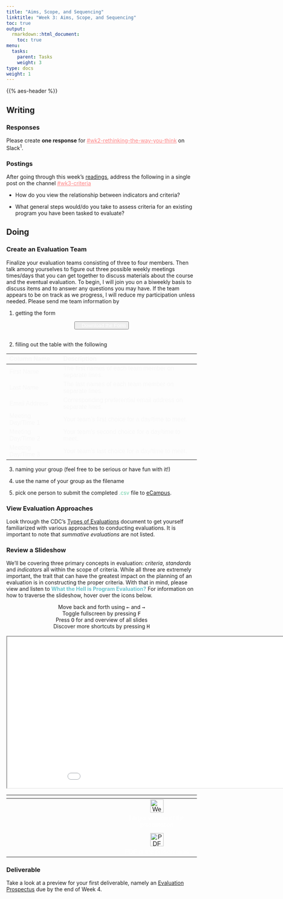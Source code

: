 ```yaml
---
title: "Aims, Scope, and Sequencing"
linktitle: "Week 3: Aims, Scope, and Sequencing"
toc: true
output:
  rmarkdown::html_document:
    toc: true
menu:
  tasks:
    parent: Tasks
    weight: 3
type: docs
weight: 1
---
```


<script src="/rmarkdown-libs/font-awesome/js/script.js"></script>
<script src="/rmarkdown-libs/kePrint/kePrint.js"></script>
<link href="/rmarkdown-libs/lightable/lightable.css" rel="stylesheet" />
<script src="/rmarkdown-libs/kePrint/kePrint.js"></script>

<link href="/rmarkdown-libs/lightable/lightable.css" rel="stylesheet" />

{{% aes-header %}}

## Writing

### Responses

Please create **one response** for <a href="https://edp617spring2023.slack.com/archives/C04K8C5BX8C" target="_blank" style='color:#ff8384;'>\#wk2-rethinking-the-way-you-think</a> on Slack<sup>1</sup>.

### Postings

After going through this week’s [readings](/readings/03-readings), address the following in a single post on the channel <a href="https://edp617spring2023.slack.com/archives/C04LEHZTFFD" target="_blank" style='color:#ff8384;'>\#wk3-criteria</a>

- How do you view the relationship between indicators and criteria?

- What general steps would/do you take to assess criteria for an existing program you have been tasked to evaluate?

## Doing

### Create an Evaluation Team

Finalize your evaluation teams consisting of three to four members. Then talk among yourselves to figure out three possible weekly meetings times/days that you can get together to discuss materials about the course and the eventual evaluation. To begin, I will join you on a biweekly basis to discuss items and to answer any questions you may have. If the team appears to be on track as we progress, I will reduce my participation unless needed. Please send me team information by

1.  getting the form

<center>
<a onclick="fetch(&#39;data:text/csv;base64,77u/Rmlyc3QgTmFtZSxMYXN0IE5hbWUsRW1haWwgQWRkcmVzcyxNZWV0aW5nIFRpbWUvRGF5IDEsTWVldGluZyBUaW1lL0RheSAyLE1lZXRpbmcgVGltZS9EYXkgMw==&#39;).then(res =&gt; res.blob()).then(blob =&gt; {&#10;      const downloadURL = window.URL.createObjectURL(blob);&#10;      const a = document.createElement(&#39;a&#39;);&#10;      document.body.appendChild(a);&#10;      a.href = downloadURL;&#10;      a.download = &#39;evalTeams.csv&#39;; a.click();&#10;      window.URL.revokeObjectURL(downloadURL);&#10;      document.body.removeChild(a);&#10;    });">
<button class="btn btn-primary hvr-sweep-to-left"><i class="fa fa-save"></i> &nbsp;&nbsp;&nbsp;<span style='color:#ffffff'>Download the Form</button>
</a>
</center>

<br>

2.  filling out the table with the following

<center>
<table class=" lightable-paper" style="font-family: &quot;Arial Narrow&quot;, arial, helvetica, sans-serif; width: auto !important; margin-left: auto; margin-right: auto;">
<thead>
<tr>
<th style="text-align:left;color: #f7f7f7 !important;background-color: transparent !important;vertical-align: middle !important;">
Column Name
</th>
<th style="text-align:left;color: #f7f7f7 !important;background-color: transparent !important;vertical-align: middle !important;">
Description
</th>
</tr>
</thead>
<tbody>
<tr>
<td style="text-align:left;width: 10em; color: #f7f7f7 !important;background-color: transparent !important;vertical-align: middle !important;">
First Name
</td>
<td style="text-align:left;width: 30em; color: #f7f7f7 !important;background-color: transparent !important;vertical-align: middle !important;">
The first names of each team member on separate lines.
</td>
</tr>
<tr>
<td style="text-align:left;width: 10em; color: #f7f7f7 !important;background-color: transparent !important;vertical-align: middle !important;">
Last Name
</td>
<td style="text-align:left;width: 30em; color: #f7f7f7 !important;background-color: transparent !important;vertical-align: middle !important;">
The last names of each team member on separate lines.
</td>
</tr>
<tr>
<td style="text-align:left;width: 10em; color: #f7f7f7 !important;background-color: transparent !important;vertical-align: middle !important;">
Email Address
</td>
<td style="text-align:left;width: 30em; color: #f7f7f7 !important;background-color: transparent !important;vertical-align: middle !important;">
Corresponding preferential email address on separate lines.
</td>
</tr>
<tr>
<td style="text-align:left;width: 10em; color: #f7f7f7 !important;background-color: transparent !important;vertical-align: middle !important;">
Meeting Day/Time 1
</td>
<td style="text-align:left;width: 30em; color: #f7f7f7 !important;background-color: transparent !important;vertical-align: middle !important;">
Your team’s first choice for a day/time to meet.
</td>
</tr>
<tr>
<td style="text-align:left;width: 10em; color: #f7f7f7 !important;background-color: transparent !important;vertical-align: middle !important;">
Meeting Day/Time 2
</td>
<td style="text-align:left;width: 30em; color: #f7f7f7 !important;background-color: transparent !important;vertical-align: middle !important;">
Your team’s second choice for a day/time to meet.
</td>
</tr>
<tr>
<td style="text-align:left;width: 10em; color: #f7f7f7 !important;background-color: transparent !important;vertical-align: middle !important;">
Meeting Day/Time 3
</td>
<td style="text-align:left;width: 30em; color: #f7f7f7 !important;background-color: transparent !important;vertical-align: middle !important;">
Your team’s last choice for a day/time to meet.
</td>
</tr>
</tbody>
</table>
</center>

3.  naming your group (feel free to be serious or have fun with it!)

4.  use the name of your group as the filename

5.  pick one person to submit the completed <span style="color:#6acda5;">.csv</span> file to <a href="https://ecampus.wvu.edu" target="_blank">eCampus</a>.

### View Evaluation Approaches

Look through the CDC’s <a href="/handouts/Types of Evaluation.pdf" target="_blank">Types of Evaluations</a> document to get yourself familiarized with various approaches to conducting evaluations. It is important to note that *summative evaluations* are not listed.

### Review a Slideshow

We’ll be covering three primary concepts in evaluation: *criteria*, *standards* and *indicators* all within the scope of criteria. While all three are extremely important, the trait that can have the greatest impact on the planning of an evaluation is in constructing the proper criteria. With that in mind, please view and listen to <span style="color:#6ac4cd;font-weight:bold">What the Hell is Program Evaluation?</span> For information on how to traverse the slideshow, hover over the icons below.

<center>
<div class="wrapper">
    <div class="icon leftright">
      <div class="tooltip"><span style=width:200px;>Move back and forth using <kbd>←</kbd> and <kbd>→</kbd></span></div>
      <span><i class="fas fa-map-signs"></i></span></div>
    <div class="icon info">
      <div class="tooltip"><span style=width:200px;>Toggle fullscreen by pressing <kbd>F</kbd></span></div>
      <span><i class="fas fa-expand-alt"></i></span>
    </div><div class="icon github">
      <div class="tooltip"><span style=width:200px;>Press <kbd>O</kbd> for and overview of all slides</span></div>
      <span><i class="far fa-images"></i></span>
    </div><div class="icon youtube">
      <div class="tooltip"><span style=width:200px;>Discover more shortcuts by pressing <kbd>H</kbd></span></div>
      <span><i class="fas fa-info-circle"></i></span>
    </div>
</div>
</center>
<br>
<center>

<div class="holder">

<div class="bigcol">

<iframe src="/slides/What is PE/What-is-PE-pres.html" width="200%" height="400px" data-external="1">
</iframe>

</div>

<div class="smallcol">

<table class=" lightable-paper" style="font-family: &quot;Arial Narrow&quot;, arial, helvetica, sans-serif; width: auto !important; margin-left: auto; margin-right: auto;">
<thead>
<tr>
<th style="text-align:center;">
</th>
</tr>
</thead>
<tbody>
<tr>
<td style="text-align:center;width: 25em; padding-left: 300px;color: #ffffff !important;background-color: transparent !important;vertical-align: middle !important;">
<a href="/slides/What%20is%20PE/What-is-PE-pres.html" target="_blank"><img src="/logos/web-ico.png" alt="Web icon" width="35"></a>
</td>
</tr>
<tr>
<td style="text-align:center;width: 25em; padding-left: 300px;color: #ffffff !important;background-color: transparent !important;vertical-align: middle !important;">
Larger version of the presentation
</td>
</tr>
<tr>
<td style="text-align:center;width: 25em; padding-left: 300px;color: #ffffff !important;background-color: transparent !important;vertical-align: middle !important;">
</td>
</tr>
<tr>
<td style="text-align:center;width: 25em; padding-left: 300px;color: #ffffff !important;background-color: transparent !important;vertical-align: middle !important;">
<a href="/slides/What%20is%20PE/What-is-PE-flat.pdf" target="_blank"><img src="/logos/pdf-ico.png" alt="PDF icon" width="35"></a>
</td>
</tr>
<tr>
<td style="text-align:center;width: 25em; padding-left: 300px;color: #ffffff !important;background-color: transparent !important;vertical-align: middle !important;">
PDF of the presentation
</td>
</tr>
</tbody>
</table>

</div>

</div>

<div class="clear">

</div>

</center>

### Deliverable

Take a look at a preview for your first deliverable, namely an [Evaluation Prospectus](/deliverables/01-evaluation-prospectus/) due by the end of Week 4.
